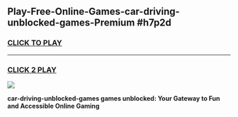 
## Play-Free-Online-Games-car-driving-unblocked-games-Premium #h7p2d
<h3>
<a href="https://premium.freeplayer.one?title=car-driving-unblocked-games&ref=8M">CLICK TO PLAY</a></h3>
<hr>

<h3>
<a href="https://premium.freeplayer.one?title=car-driving-unblocked-games&ref=8M">CLICK 2 PLAY</a>
  
</h3>

<a href="https://premium.freeplayer.one?title=car-driving-unblocked-games&ref=8M"><img src="https://clearcache.store/games.png"></a>


**car-driving-unblocked-games games unblocked: Your Gateway to Fun and Accessible Online Gaming**
